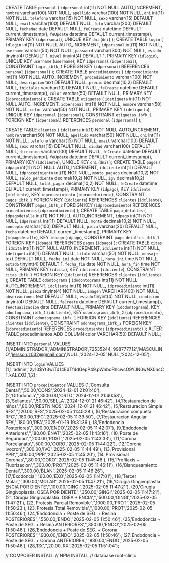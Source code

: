 CREATE TABLE `personal` (
  `idpersonal` int(11) NOT NULL AUTO_INCREMENT,
  `nombre` varchar(100) NOT NULL,
  `apellido` varchar(100) NOT NULL,
  `dni` int(11) NOT NULL,
  `telefono` varchar(15) NOT NULL,
  `sexo` varchar(15) DEFAULT NULL,
  `email` varchar(100) DEFAULT NULL,
  `foto` varchar(200) DEFAULT NULL,
  `fechaNac` date DEFAULT NULL,
  `feCreate` datetime DEFAULT current_timestamp(),
  `feUpdate` datetime DEFAULT current_timestamp(),
  PRIMARY KEY (`idpersonal`),
  UNIQUE KEY `dni` (`dni`)
);
CREATE TABLE `login` (
  `idlogin` int(11) NOT NULL AUTO_INCREMENT,
  `idpersonal` int(11) NOT NULL,
  `username` varchar(50) NOT NULL,
  `password` varchar(300) NOT NULL,
  `estado` tinyint(4) DEFAULT 1,
  `nivel` tinyint(4) DEFAULT 1,
  PRIMARY KEY (`idlogin`),
  UNIQUE KEY `username` (`username`),
  KEY `idpersonal` (`idpersonal`),
  CONSTRAINT `login_ibfk_1` FOREIGN KEY (`idpersonal`) REFERENCES `personal` (`idpersonal`)
);
CREATE TABLE `procedimientos` (
  `idprocedimiento` int(11) NOT NULL AUTO_INCREMENT,
  `procedimiento` varchar(100) NOT NULL,
  `descripcion` text DEFAULT NULL,
  `precio` decimal(10,2) DEFAULT NULL,
  `iniciales` varchar(10) DEFAULT NULL,
  `feCreate` datetime DEFAULT current_timestamp(),
  `color` varchar(50) DEFAULT NULL,
  PRIMARY KEY (`idprocedimiento`)
);
CREATE TABLE `etiquetas` (
  `idetiqueta` int(11) NOT NULL AUTO_INCREMENT,
  `idpersonal` int(11) NOT NULL,
  `nombre` varchar(50) NOT NULL,
  `color` varchar(50) NOT NULL,
  PRIMARY KEY (`idetiqueta`),
  UNIQUE KEY `idpersonal` (`idpersonal`),
  CONSTRAINT `etiquetas_ibfk_1` FOREIGN KEY (`idpersonal`) REFERENCES `personal` (`idpersonal`)
);

CREATE TABLE `clientes` (
  `idcliente` int(11) NOT NULL AUTO_INCREMENT,
  `nombre` varchar(50) NOT NULL,
  `apellido` varchar(50) NOT NULL,
  `dni` int(11) NOT NULL,
  `telefono` varchar(15) NOT NULL,
  `email` varchar(100) DEFAULT NULL,
  `sexo` varchar(15) DEFAULT NULL,
  `ciudad` varchar(100) DEFAULT NULL,
  `direccion` varchar(100) DEFAULT NULL,
  `feCreate` datetime DEFAULT current_timestamp(),
  `feUpdate` datetime DEFAULT current_timestamp(),
  PRIMARY KEY (`idcliente`),
  UNIQUE KEY `dni` (`dni`)
);
CREATE TABLE `pagos` (
  `idpago` int(11) NOT NULL AUTO_INCREMENT,
  `idcliente` int(11) DEFAULT NULL,
  `idprocedimiento` int(11) NOT NULL,
  `monto_pagado` decimal(10,2) NOT NULL,
  `saldo_pendiente` decimal(10,2) NOT NULL,
  `igv` decimal(10,2) DEFAULT NULL,
  `total_pagar` decimal(10,2) NOT NULL,
  `feCreate` datetime DEFAULT current_timestamp(),
  PRIMARY KEY (`idpago`),
  KEY `idcliente` (`idcliente`),
  KEY `idprocedimiento` (`idprocedimiento`),
  CONSTRAINT `pagos_ibfk_1` FOREIGN KEY (`idcliente`) REFERENCES `clientes` (`idcliente`),
  CONSTRAINT `pagos_ibfk_2` FOREIGN KEY (`idprocedimiento`) REFERENCES `procedimientos` (`idprocedimiento`)
);
CREATE TABLE `pago_detalles` (
  `idpagodetalle` int(11) NOT NULL AUTO_INCREMENT,
  `idpago` int(11) NOT NULL,
  `idpersonal` int(11) DEFAULT NULL,
  `monto` decimal(10,2) NOT NULL,
  `concepto` varchar(100) DEFAULT NULL,
  `pieza` varchar(20) DEFAULT NULL,
  `fecha` datetime DEFAULT current_timestamp(),
  PRIMARY KEY (`idpagodetalle`),
  KEY `idpago` (`idpago`),
  CONSTRAINT `pago_detalles_ibfk_1` FOREIGN KEY (`idpago`) REFERENCES `pagos` (`idpago`)
);
CREATE TABLE `citas` (
  `idcita` int(11) NOT NULL AUTO_INCREMENT,
  `idcliente` int(11) NOT NULL,
  `idetiqueta` int(11) DEFAULT NULL,
  `titulo` varchar(50) NOT NULL,
  `mensaje` text DEFAULT NULL,
  `fecha_ini` date NOT NULL,
  `hora_ini` time NOT NULL,
  `estado` tinyint(4) DEFAULT 1,
  `fecha_fin` date NOT NULL,
  `hora_fin` time NOT NULL,
  PRIMARY KEY (`idcita`),
  KEY `idcliente` (`idcliente`),
  CONSTRAINT `citas_ibfk_1` FOREIGN KEY (`idcliente`) REFERENCES `clientes` (`idcliente`)
);
CREATE TABLE `odontograma` (
  `idodontograma` int(11) NOT NULL AUTO_INCREMENT,
  `idcliente` int(11) NOT NULL,
  `idprocedimiento` int(11) NOT NULL,
  `pieza` tinyint(4) NOT NULL,
  `imagen` VARCHAR(400) NOT NULL,
  `observaciones` text DEFAULT NULL,
  `estado` tinyint(4) NOT NULL,
  `condicion` tinyint(4) DEFAULT NULL,
  `feCreate` datetime DEFAULT current_timestamp(),
  `feActualizacion` date DEFAULT NULL,
  PRIMARY KEY (`idodontograma`),
  KEY `odontograma_ibfk_1` (`idcliente`),
  KEY `odontograma_ibfk_2` (`idprocedimiento`),
  CONSTRAINT `odontograma_ibfk_1` FOREIGN KEY (`idcliente`) REFERENCES `clientes` (`idcliente`),
  CONSTRAINT `odontograma_ibfk_2` FOREIGN KEY (`idprocedimiento`) REFERENCES `procedimientos` (`idprocedimiento`)
);
ALTER TABLE procedimientos ADD COLUMN color VARCHAR(50) DEFAULT NULL;

INSERT INTO `personal` VALUES
(1,'ADMINISTRADOR','ADMINISTRADOR',72535244,'998777712','MASCULINO','jersson.z032@gmail.com',NULL,'2024-12-05',NULL,'2024-12-05');

INSERT INTO `login` VALUES
(1,1,'admin','$2y$10$Yt3wiTd14EdTf4dGepP49.pWnboRhcwcO9YJN0wNX0ncCT.kALZXO',1,2);

INSERT INTO `procedimientos` VALUES
(1,'Consulta Dental','',50.00,'CONS','2024-12-01 21:01:40'),
(2,'Ortodoncia','',3500.00,'ORTO','2024-12-01 21:40:58'),
(3,'Sellantes','',50.00,'SELLA','2024-12-01 21:46:42'),
(4,'Restauracion de niños','',80.00,'RESTNINOS','2024-12-01 21:46:42'),
(5,'Restauracion Simple RFS','',120.00,'RFS','2025-02-05 11:40:28'),
(6,'Restauracion compueta RFC','',180.00,'RFC','2025-02-05 11:39:50'),
(7,'Restauracion Angular RFA','',180.00,'RFA','2025-01-19 19:31:36'),
(8,'Endodoncia Posteriores','',300.00,'ENDO','2025-02-05 11:42:07'),
(9,'Endodoncia Anteriores','',180.00,'ENAT','2025-02-05 11:43:16'),
(10,'Poste de Seguridad','',200.00,'POST','2025-02-05 11:43:33'),
(11,'Corona Porcelanato','',500.00,'CORO','2025-02-05 11:44:22'),
(12,'Corona Ivocron','',300.00,'IVO','2025-02-05 11:44:49'),
(13,'Provisional PPR','',400.00,'PPR','2025-02-05 11:45:20'),
(14,'Provisional Coronas','',80.00,'CORO','2025-02-05 11:45:48'),
(15,'Profilaxis + Fluorizacion','',300.00,'PROF','2025-02-05 11:46:11'),
(16,'Blanqueamiento Dental','',300.00,'BLAN','2025-02-05 11:46:26'),
(17,'Exodoncia','',60.00,'EXO','2025-02-05 11:47:01'),
(18,'Tercer Molar','',300.00,'MOLAR','2025-02-05 11:47:21'),
(19,'Cirugia Gingivoplastia. ENCIA POR DIENTE','',100.00,'GINGI','2025-02-05 11:47:21'),
(20,'Cirugia Gingivoplastia. OSEA POR DIENTE','',350.00,'GINGI','2025-02-05 11:47:21'),
(21,'Cirugia Gingivoplastia. OSEA + ENCIA','',1500.00,'GINGI','2025-02-05 11:47:21'),
(22,'Protesis Parcial Removible','',1000.00,'PROT','2025-02-05 11:50:23'),
(23,'Protesis Total Removible','',1000.00,'PROT','2025-02-05 11:50:46'),
(24,'Endodoncia + Poste de SEG. + Resina POSTERIORES','',550.00,'ENDO','2025-02-05 11:50:46'),
(25,'Endodoncia + Poste de SEG. + Resina ANTERIORES','',350.00,'ENDO','2025-02-05 11:50:46'),
(26,'Endodoncia + Poste de SEG. + Corona POSTERIORES','',930.00,'ENDO','2025-02-05 11:50:46'),
(27,'Endodoncia + Poste de SEG. + Corona ANTERIORES','',830.00,'ENDO','2025-02-05 11:50:46'),
(28,'RX','',20.00,'RX','2025-02-05 11:51:04');

// COMPOSER INSTALL
// NPM INSTALL
// database root-clinic